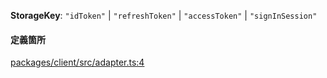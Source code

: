 **StorageKey**: `"idToken"` \| `"refreshToken"` \| `"accessToken"` \| `"signInSession"`

#### 定義箇所

[packages/client/src/adapter.ts:4](https://github.com/logto-io/js/blob/f0f78e6/packages/client/src/adapter.ts#L4)